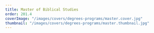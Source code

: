 ```yaml
---
title: Master of Biblical Studies
order: 201.4
coverImage: "/images/covers/degrees-programs/master.cover.jpg"
thumbnail: "/images/covers/degrees-programs/master.thumbnail.jpg"
---
```

